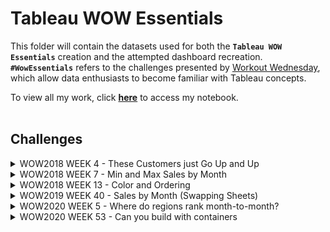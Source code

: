 # Tableau WOW Essentials

This folder will contain the datasets used for both the **`Tableau WOW Essentials`** creation and the attempted dashboard recreation. **`#WowEssentials`** refers to the challenges presented by [Workout Wednesday](https://workout-wednesday.com/wow-essentials-tableau/), which allow data enthusiasts to become familiar with Tableau concepts. 

To view all my work, click **[here](https://public.tableau.com/app/profile/ronnie.chan/viz/WOWEssentials_16947917512010/WOW2018_W40)** to access my notebook.
</br>
</br>

## Challenges
<details>

<summary>WOW2018 WEEK 4 - These Customers just Go Up and Up</summary>

- Challenge: [#WOW2018_W4](https://workout-wednesday.com/workoutwednesday-week4/)
- Dataset: [Sample_SuperStore](https://github.com/chanronnie/Tableau/blob/main/WorkoutWednesday/%23WowEssentials/data/Sample%20-%20Superstore.xls) 
![WOW2018_W4](https://github.com/chanronnie/Tableau/assets/121308347/ed847576-3b9c-48df-84f2-78299e06209d)

</details>


<details>

<summary>WOW2018 WEEK 7 - Min and Max Sales by Month</summary>

- Challenge: [#WOW2018_W7](https://workout-wednesday.com/min-and-max-sales-by-month/)
- Dataset: [Sample_SuperStore](https://github.com/chanronnie/Tableau/blob/main/WorkoutWednesday/%23WowEssentials/data/Sample%20-%20Superstore.xls) 
![WOW2018_W7](https://github.com/chanronnie/Tableau/assets/121308347/73095ebc-b12e-4fcf-8a6c-debd09aabf50)

</details>


<details>

<summary>WOW2018 WEEK 13 - Color and Ordering</summary>

- Challenge: [#WOW2018_W13](https://workout-wednesday.com/week-13/)
- Dataset: [Sample_SuperStore](https://github.com/chanronnie/Tableau/blob/main/WorkoutWednesday/%23WowEssentials/data/Sample%20-%20Superstore.xls) 
![WOW2018_W13](https://github.com/chanronnie/Tableau/assets/121308347/35ff808d-66e4-4b62-8ed5-883a200454ac)
  
</details>


<details>

<summary>WOW2019 WEEK 40 - Sales by Month (Swapping Sheets)</summary>

- Challenge: [#WOW2019_W40](https://workout-wednesday.com/week-40-can-you-show-and-hide-your-sheets/)
- Dataset: [Sample_SuperStore](https://github.com/chanronnie/Tableau/blob/main/WorkoutWednesday/%23WowEssentials/data/Sample%20-%20Superstore.xls) 
![WOW2018_W40](https://github.com/chanronnie/Tableau/assets/121308347/99dd708a-4cbd-460e-909a-e7055b3b0b1f)

</details>


<details>

<summary>WOW2020 WEEK 5 - Where do regions rank month-to-month? </summary>

- Challenge: [#WOW2020_W5](https://workout-wednesday.com/2020w05/)
- Dataset: [Sample_SuperStore](https://github.com/chanronnie/Tableau/blob/main/WorkoutWednesday/%23WowEssentials/data/Sample%20-%20Superstore.xls) 
![WOW2020_W5](https://github.com/chanronnie/Tableau/assets/121308347/9a27fc48-0125-4b5d-a8fb-254e4e756fb8)


</details>


<details>

<summary>WOW2020 WEEK 53 - Can you build with containers </summary>

- Challenge: [#WOW2020_W53](https://workout-wednesday.com/2020w53/)
- Dataset: [Sample_SuperStore_2017-2019](https://github.com/chanronnie/Tableau/blob/main/WorkoutWednesday/%23WowEssentials/data/Sample%20-%20Superstore_2017-2019.xls)
![WOW2020_W53](https://github.com/chanronnie/Tableau/assets/121308347/4efb0cf0-d597-4337-ab14-74546315e1b5)



</details>


